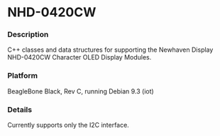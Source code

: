 # NHD-0420CW
### Description
C++ classes and data structures for supporting the Newhaven Display NHD-0420CW Character OLED Display Modules.
### Platform
BeagleBone Black, Rev C, running Debian 9.3 (iot)
### Details
Currently supports only the I2C interface.